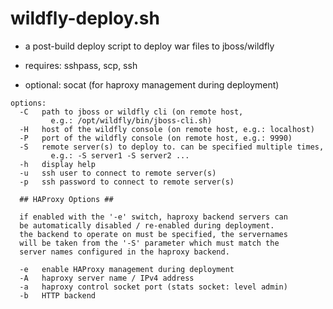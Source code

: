 # wildfly-deploy.sh
*   a post-build deploy script to deploy war files to jboss/wildfly


*  requires: sshpass, scp, ssh
*  optional: socat (for haproxy management during deployment)


```
options:
  -C   path to jboss or wildfly cli (on remote host, 
         e.g.: /opt/wildfly/bin/jboss-cli.sh)
  -H   host of the wildfly console (on remote host, e.g.: localhost)
  -P   port of the wildfly console (on remote host, e.g.: 9990)
  -S   remote server(s) to deploy to. can be specified multiple times,
         e.g.: -S server1 -S server2 ...
  -h   display help
  -u   ssh user to connect to remote server(s)
  -p   ssh password to connect to remote server(s)

  ## HAProxy Options ##

  if enabled with the '-e' switch, haproxy backend servers can
  be automatically disabled / re-enabled during deployment.
  the backend to operate on must be specified, the servernames
  will be taken from the '-S' parameter which must match the
  server names configured in the haproxy backend.

  -e   enable HAProxy management during deployment
  -A   haproxy server name / IPv4 address
  -a   haproxy control socket port (stats socket: level admin)
  -b   HTTP backend
```

